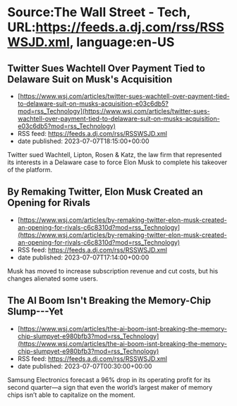 # Source:The Wall Street - Tech, URL:https://feeds.a.dj.com/rss/RSSWSJD.xml, language:en-US

## Twitter Sues Wachtell Over Payment Tied to Delaware Suit on Musk's Acquisition
 - [https://www.wsj.com/articles/twitter-sues-wachtell-over-payment-tied-to-delaware-suit-on-musks-acquisition-e03c6db5?mod=rss_Technology](https://www.wsj.com/articles/twitter-sues-wachtell-over-payment-tied-to-delaware-suit-on-musks-acquisition-e03c6db5?mod=rss_Technology)
 - RSS feed: https://feeds.a.dj.com/rss/RSSWSJD.xml
 - date published: 2023-07-07T18:15:00+00:00

Twitter sued Wachtell, Lipton, Rosen &amp; Katz, the law firm that represented its interests in a Delaware case to force Elon Musk to complete his takeover of the platform.

## By Remaking Twitter, Elon Musk Created an Opening for Rivals
 - [https://www.wsj.com/articles/by-remaking-twitter-elon-musk-created-an-opening-for-rivals-c6c8310d?mod=rss_Technology](https://www.wsj.com/articles/by-remaking-twitter-elon-musk-created-an-opening-for-rivals-c6c8310d?mod=rss_Technology)
 - RSS feed: https://feeds.a.dj.com/rss/RSSWSJD.xml
 - date published: 2023-07-07T17:14:00+00:00

Musk has moved to increase subscription revenue and cut costs, but his changes alienated some users.

## The AI Boom Isn't Breaking the Memory-Chip Slump---Yet
 - [https://www.wsj.com/articles/the-ai-boom-isnt-breaking-the-memory-chip-slumpyet-e980bfb3?mod=rss_Technology](https://www.wsj.com/articles/the-ai-boom-isnt-breaking-the-memory-chip-slumpyet-e980bfb3?mod=rss_Technology)
 - RSS feed: https://feeds.a.dj.com/rss/RSSWSJD.xml
 - date published: 2023-07-07T00:30:00+00:00

Samsung Electronics forecast a 96% drop in its operating profit for its second quarter—a sign that even the world’s largest maker of memory chips isn’t able to capitalize on the moment.

